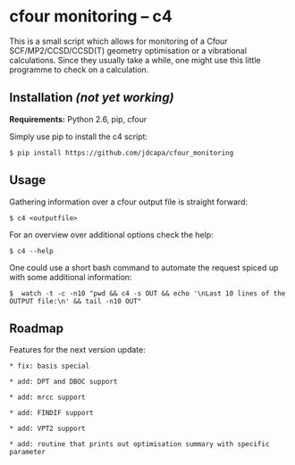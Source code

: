 cfour monitoring – c4
======================

This is a small script which allows for monitoring of a Cfour
 SCF/MP2/CCSD/CCSD(T) geometry optimisation or a vibrational calculations.
Since they usually take a while, one might use this little programme to check
 on a calculation.

Installation *(not yet working)*
------------

**Requirements:** Python 2.6, pip, cfour

Simply use pip to install the c4 script:

    $ pip install https://github.com/jdcapa/cfour_monitoring

Usage
-----

Gathering information over a cfour output file is straight forward:

    $ c4 <outputfile>

For an overview over additional options check the help:

    $ c4 --help

One could use a short bash command to automate the request spiced up with some
 additional information:

    $  watch -t -c -n10 "pwd && c4 -s OUT && echo '\nLast 10 lines of the OUTPUT file:\n' && tail -n10 OUT"

Roadmap
-------

Features for the next version update:

    * fix: basis special

    * add: DPT and DBOC support

    * add: mrcc support

    * add: FINDIF support

    * add: VPT2 support

    * add: routine that prints out optimisation summary with specific parameter
